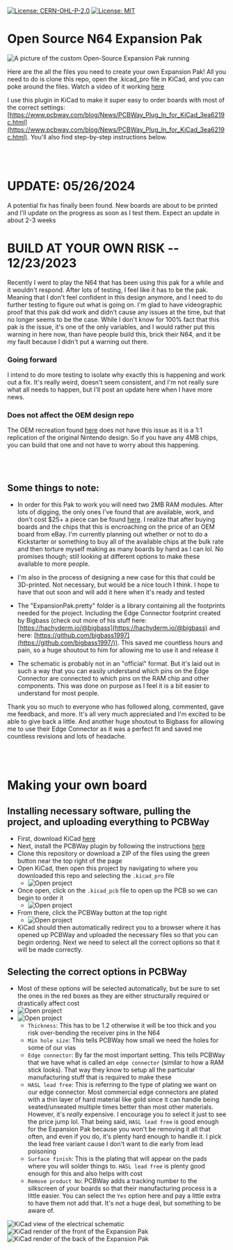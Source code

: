 [![License: CERN-OHL-P-2.0](https://img.shields.io/badge/Hardware_License-CERN--OHL--P--2.0-blue)](https://opensource.org/license/cern-ohl-p/)
[![License: MIT](https://img.shields.io/badge/Software_License-MIT-red.svg)](https://opensource.org/licenses/MIT)

# Open Source N64 Expansion Pak

![A picture of the custom Open-Source Expansion Pak running](https://github.com/MasonStooksbury/Open-Source-N64-Expansion-Pak/blob/main/pictures/Itdo.png?raw=true)

Here are the all the files you need to create your own Expansion Pak! All you need to do is clone this repo, open the .kicad_pro file in KiCad, and you can poke around the files. Watch a video of it working [here](https://www.youtube.com/shorts/tzhRGi5v1Zo)

I use this plugin in KiCad to make it super easy to order boards with most of the correct settings: [https://www.pcbway.com/blog/News/PCBWay_Plug_In_for_KiCad_3ea6219c.html](https://www.pcbway.com/blog/News/PCBWay_Plug_In_for_KiCad_3ea6219c.html). You'll also find step-by-step instructions below.

<br><br>

# UPDATE: 05/26/2024
A potential fix has finally been found. New boards are about to be printed and I'll update on the progress as soon as I test them. Expect an update in about 2-3 weeks

# BUILD AT YOUR OWN RISK -- 12/23/2023
Recently I went to play the N64 that has been using this pak for a while and it wouldn't respond. After lots of testing, I feel like it has to be the pak. Meaning that I don't feel confident in this design anymore, and I need to do further testing to figure out what is going on. I'm glad to have videographic proof that this pak did work and didn't cause any issues at the time, but that no longer seems to be the case. While I don't know for 100% fact that this pak is the issue, it's one of the only variables, and I would rather put this warning in here now, than have people build this, brick their N64, and it be my fault because I didn't put a warning out there.

### Going forward
I intend to do more testing to isolate why exactly this is happening and work out a fix. It's really weird, doesn't seem consistent, and I'm not really sure what all needs to happen, but I'll post an update here when I have more news.

### Does not affect the OEM design repo
The OEM recreation found [here](https://github.com/MasonStooksbury/OEM-N64-Expansion-Pak) does not have this issue as it is a 1:1 replication of the original Nintendo design. So if you have any 4MB chips, you can build that one and not have to worry about this happening.

<br>
<br>

## Some things to note:

 - In order for this Pak to work you will need two 2MB RAM modules. After lots of digging, the only ones I've found that are available, work, and don't cost $25+ a piece can be found [here](https://www.questcomp.com/part/4/upd488170lg6-a60/412376032?utm_source=findchips&utm_medium=industry-cpc&utm_term=upd488170lg6-a60&utm_content=standardpricing&utm_campaign=aktype0). I realize that after buying boards and the chips that this is encroaching on the price of an OEM board from eBay. I'm currently planning out whether or not to do a Kickstarter or something to buy all of the available chips at the bulk rate and then torture myself making as many boards by hand as I can lol. No promises though; still looking at different options to make these available to more people.

 - I'm also in the process of designing a new case for this that could be 3D-printed. Not necessary, but would be a nice touch I think. I hope to have that out soon and will add it here when it's ready and tested

 - The "ExpansionPak.pretty" folder is a library containing all the footprints needed for the project. Including the Edge Connector footprint created by Bigbass (check out more of his stuff here: [https://hachyderm.io/@bigbass](https://hachyderm.io/@bigbass) and here: [https://github.com/bigbass1997](https://github.com/bigbass1997/)). This saved me countless hours and pain, so a huge shoutout to him for allowing me to use it and release it

 - The schematic is probably not in an "official" format. But it's laid out in such a way that you can easily understand which pins on the Edge Connector are connected to which pins on the RAM chip and other components. This was done on purpose as I feel it is a bit easier to understand for most people.

Thank you so much to everyone who has followed along, commented, gave me feedback, and more. It's all very much appreciated and I'm excited to be able to give back a little. And another huge shoutout to Bigbass for allowing me to use their Edge Connector as it was a perfect fit and saved me countless revisions and lots of headache.

<br>
<br>

# Making your own board

## Installing necessary software, pulling the project, and uploading everything to PCBWay
 - First, download KiCad [here](https://www.kicad.org/download/)
 - Next, install the PCBWay plugin by following the instructions [here](https://www.pcbway.com/blog/News/PCBWay_Plug_In_for_KiCad_3ea6219c.html)
 - Clone this repository or download a ZIP of the files using the green button near the top right of the page
 - Open KiCad, then open this project by navigating to where you downloaded this repo and selecting the `.kicad_pro` file
   - ![Open project](https://github.com/MasonStooksbury/Open-Source-N64-Expansion-Pak/blob/main/pictures/instructions-01.png?raw=true)
 - Once open, click on the `.kicad_pcb` file to open up the PCB so we can begin to order it
   - ![Open project](https://github.com/MasonStooksbury/Open-Source-N64-Expansion-Pak/blob/main/pictures/instructions-02.png?raw=true)
 - From there, click the PCBWay button at the top right
   - ![Open project](https://github.com/MasonStooksbury/Open-Source-N64-Expansion-Pak/blob/main/pictures/instructions-03.png?raw=true)
 - KiCad should then automatically redirect you to a browser where it has opened up PCBWay and uploaded the necessary files so that you can begin ordering. Next we need to select all the correct options so that it will be made correctly.

## Selecting the correct options in PCBWay
 - Most of these options will be selected automatically, but be sure to set the ones in the red boxes as they are either structurally required or drastically affect cost
 - ![Open project](https://github.com/MasonStooksbury/Open-Source-N64-Expansion-Pak/blob/main/pictures/instructions-04.png?raw=true)
 - ![Open project](https://github.com/MasonStooksbury/Open-Source-N64-Expansion-Pak/blob/main/pictures/instructions-05.png?raw=true)
   - `Thickness`: This has to be 1.2 otherwise it will be too thick and you risk over-bending the receiver pins in the N64 
   - `Min hole size`: This tells PCBWay how small we need the holes for some of our vias
   - `Edge connector`: By far the most important setting. This tells PCBWay that we have what is called an `edge connector` (similar to how a RAM stick looks). That way they know to setup all the particular manufacturing stuff that is required to make these
   - `HASL lead free`: This is referring to the type of plating we want on our edge connector. Most commercial edge connectors are plated with a thin layer of hard material like gold since it can handle being seated/unseated multiple times better than most other materials. However, it's *really* expensive. I encourage you to select it just to see the price jump lol. That being said, `HASL lead free` is good enough for the Expansion Pak because you won't be removing it all that often, and even if you do, it's plenty hard enough to handle it. I pick the lead free variant cause I don't want to die early from lead poisoning
   - `Surface finish`: This is the plating that will appear on the pads where you will solder things to. `HASL lead free` is plenty good enough for this and also helps with cost
   - `Remove product No`: PCBWay adds a tracking number to the silkscreen of your boards so that their manufacturing process is a little easier. You can select the `Yes` option here and pay a little extra to have them not add that. It's not a huge deal, but something to be aware of.

![KiCad view of the electrical schematic](https://github.com/MasonStooksbury/Open-Source-N64-Expansion-Pak/blob/main/pictures/schematic.png?raw=true)
![KiCad render of the front of the Expansion Pak](https://github.com/MasonStooksbury/Open-Source-N64-Expansion-Pak/blob/main/pictures/front.png?raw=true)
![KiCad render of the back of the Expansion Pak](https://github.com/MasonStooksbury/Open-Source-N64-Expansion-Pak/blob/main/pictures/back.png?raw=true)
